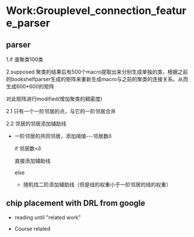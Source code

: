 # Work:Grouplevel_connection_feature_parser

## parser

1.if 谱聚类100类

2.supposed 聚类的结果后有500个macro提取出来分别生成单独的类，根据之前的bookshelfparser生成的矩阵来重新生成macro与之前的聚类的连接关系。从而生成600*600的矩阵

对此矩阵进行modified(增加聚类的稠密度)

2.1 只有一个一阶邻居的点，与它的一阶邻居合并

2.2 邻居的邻居添加辅助线

- 一阶邻居的共同邻居，添加阈值---邻居数$\delta$

  if 邻居数<$\delta$

  直接添加辅助线

  else

  - 随机找二阶添加辅助线（但是线的权重小于一阶邻居的线的权重）

## 

## chip placement with DRL from google

- reading until "related work"

- Course related





